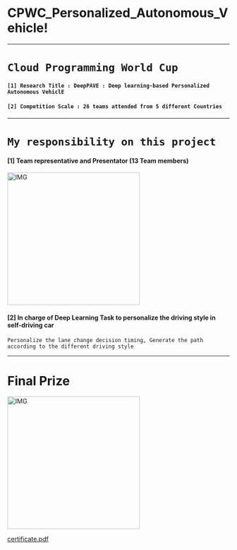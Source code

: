 # CPWC_Personalized_Autonomous_Vehicle!

---
# `Cloud Programming World Cup`

#### `[1] Research Title : DeepPAVE : Deep learning-based Personalized Autonomous VehiclE`
#### `[2] Competition Scale : 26 teams attended from 5 different Countries`
---
# `My responsibility on this project`
#### [1] Team representative and Presentator (13 Team members)

<img width="300" alt="IMG" src="https://user-images.githubusercontent.com/73331241/144007009-481d3b4b-c2e8-43b6-a135-9154f90ade68.PNG">

#### [2] In charge of Deep Learning Task to personalize the driving style in self-driving car

    Personalize the lane change decision timing, Generate the path according to the different driving style

---

# Final Prize


<img width="300" alt="IMG" src="https://user-images.githubusercontent.com/73331241/144005244-b65878d8-023c-4344-9e3a-75bd1523bd34.png">

[certificate.pdf](https://github.com/ChicagoPark/CPWC_Personalized_Vehicle/files/7623785/certificate.pdf)

